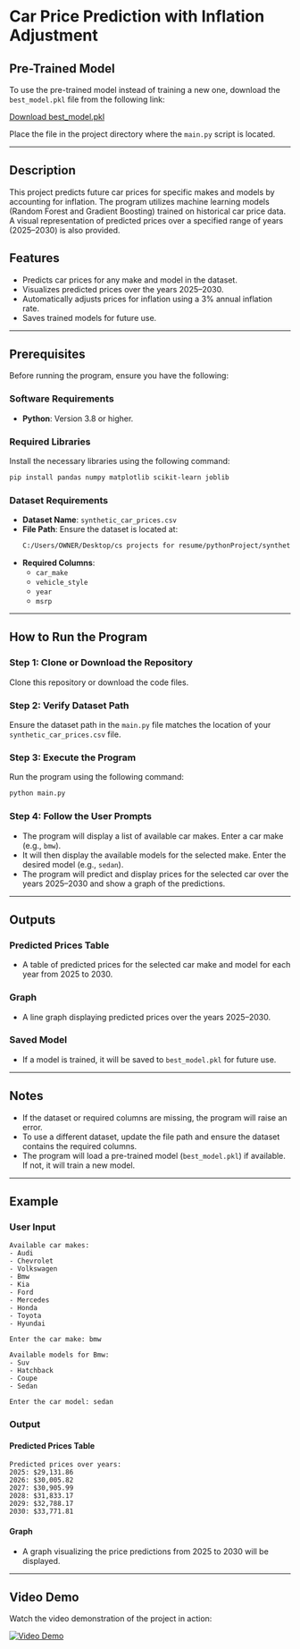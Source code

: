 # Car Price Prediction with Inflation Adjustment

## Pre-Trained Model
To use the pre-trained model instead of training a new one, download the `best_model.pkl` file from the following link:

[Download best_model.pkl](https://drive.google.com/file/d/1YOHWSmPlKK8Y4z1xujilawVc8Lg_aHDj/view?usp=drive_link)

Place the file in the project directory where the `main.py` script is located.

---

## Description
This project predicts future car prices for specific makes and models by accounting for inflation. The program utilizes machine learning models (Random Forest and Gradient Boosting) trained on historical car price data. A visual representation of predicted prices over a specified range of years (2025–2030) is also provided.

## Features
- Predicts car prices for any make and model in the dataset.
- Visualizes predicted prices over the years 2025–2030.
- Automatically adjusts prices for inflation using a 3% annual inflation rate.
- Saves trained models for future use.

---

## Prerequisites
Before running the program, ensure you have the following:

### Software Requirements
- **Python**: Version 3.8 or higher.

### Required Libraries
Install the necessary libraries using the following command:
```bash
pip install pandas numpy matplotlib scikit-learn joblib
```

### Dataset Requirements
- **Dataset Name**: `synthetic_car_prices.csv`
- **File Path**: Ensure the dataset is located at:
  ```bash
  C:/Users/OWNER/Desktop/cs projects for resume/pythonProject/synthetic_car_prices.csv
  ```
- **Required Columns**:
  - `car_make`
  - `vehicle_style`
  - `year`
  - `msrp`

---

## How to Run the Program

### Step 1: Clone or Download the Repository
Clone this repository or download the code files.

### Step 2: Verify Dataset Path
Ensure the dataset path in the `main.py` file matches the location of your `synthetic_car_prices.csv` file.

### Step 3: Execute the Program
Run the program using the following command:
```bash
python main.py
```

### Step 4: Follow the User Prompts
- The program will display a list of available car makes. Enter a car make (e.g., `bmw`).
- It will then display the available models for the selected make. Enter the desired model (e.g., `sedan`).
- The program will predict and display prices for the selected car over the years 2025–2030 and show a graph of the predictions.

---

## Outputs

### Predicted Prices Table
- A table of predicted prices for the selected car make and model for each year from 2025 to 2030.

### Graph
- A line graph displaying predicted prices over the years 2025–2030.

### Saved Model
- If a model is trained, it will be saved to `best_model.pkl` for future use.

---

## Notes
- If the dataset or required columns are missing, the program will raise an error.
- To use a different dataset, update the file path and ensure the dataset contains the required columns.
- The program will load a pre-trained model (`best_model.pkl`) if available. If not, it will train a new model.

---

## Example
### User Input
```plaintext
Available car makes:
- Audi
- Chevrolet
- Volkswagen
- Bmw
- Kia
- Ford
- Mercedes
- Honda
- Toyota
- Hyundai

Enter the car make: bmw

Available models for Bmw:
- Suv
- Hatchback
- Coupe
- Sedan

Enter the car model: sedan
```

### Output
#### Predicted Prices Table
```plaintext
Predicted prices over years:
2025: $29,131.86
2026: $30,005.82
2027: $30,905.99
2028: $31,833.17
2029: $32,788.17
2030: $33,771.81
```

#### Graph
- A graph visualizing the price predictions from 2025 to 2030 will be displayed.

---

## Video Demo
Watch the video demonstration of the project in action:

[![Video Demo](https://img.youtube.com/vi/your_video_id/maxresdefault.jpg)](https://www.dropbox.com/scl/fi/scilg2k84qb8ydp9vil81/2024-12-10-18-29-00.mp4?rlkey=rtrguncgfhzz12h0g2nxvm7zj&st=4j2bmn46&dl=0)


